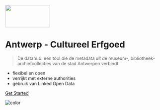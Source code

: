 <!-- _coverpage.md -->

<img src="http://cdn.antwerpen.be/digipolis_branding_scss/5.0.0/assets/images/digipolis-logo.svg" alt="" width="144" height="72">

# Antwerp - Cultureel Erfgoed

> De datahub: een tool die de metadata uit de museum-, bibliotheek- archiefcollecties van de stad Antwerpen verbindt

- flexibel en open
- verrijkt met externe authorities 
- gebruik van Linked Open Data

<!-- [GitHub](https://github.com/digipolisantwerpdocumentation/antwerp-cultureel-erfgoed) -->
[Get Started](#main)

![color](#0057b7)
